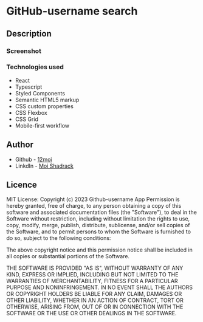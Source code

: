 # GitHub-username search 

## Description






 <!-- ### The challenge

Users should be able to:

- View the optimal layout for the app depending on their device's screen size
- See hover states for all interactive elements on the page
- Search for GitHub users by their username
- See relevant user information based on their search
- Switch between light and dark themes
- **Bonus**: Have the correct color scheme chosen for them based on their computer preferences. _Hint_: Research `prefers-color-scheme` in CSS. -->

### Screenshot

<!-- ![](./screenshot.jpg) -->

<!-- ### Links -->

<!-- - Live Site URL: []() -->



### Technologies used

- React
- Typescript
- Styled Components
- Semantic HTML5 markup
- CSS custom properties
- CSS Flexbox
- CSS Grid
- Mobile-first workflow



## Author

- Github - [12moi](https://github.com/12moi)
- LinkdIn - [Moi Shadrack](https://www.linkedin.com/in/moishadrack/) 


## Licence
MIT License: Copyright (c) 2023 Github-username App Permission is hereby granted, free of charge, to any person obtaining a copy of this software and associated documentation files (the "Software"), to deal in the Software without restriction, including without limitation the rights to use, copy, modify, merge, publish, distribute, sublicense, and/or sell copies of the Software, and to permit persons to whom the Software is furnished to do so, subject to the following conditions:

The above copyright notice and this permission notice shall be included in all copies or substantial portions of the Software.

THE SOFTWARE IS PROVIDED "AS IS", WITHOUT WARRANTY OF ANY KIND, EXPRESS OR IMPLIED, INCLUDING BUT NOT LIMITED TO THE WARRANTIES OF MERCHANTABILITY, FITNESS FOR A PARTICULAR PURPOSE AND NONINFRINGEMENT. IN NO EVENT SHALL THE AUTHORS OR COPYRIGHT HOLDERS BE LIABLE FOR ANY CLAIM, DAMAGES OR OTHER LIABILITY, WHETHER IN AN ACTION OF CONTRACT, TORT OR OTHERWISE, ARISING FROM, OUT OF OR IN CONNECTION WITH THE SOFTWARE OR THE USE OR OTHER DEALINGS IN THE SOFTWARE.
